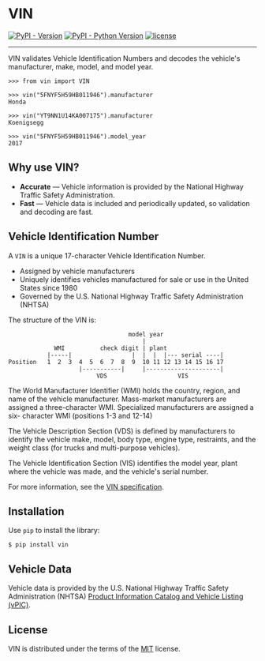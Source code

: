 # VIN

[![PyPI - Version](https://img.shields.io/pypi/v/vin.svg)](https://pypi.org/project/vin)
[![PyPI - Python Version](https://img.shields.io/pypi/pyversions/vin.svg)](https://pypi.org/project/vin)
[![license](https://img.shields.io/github/license/davidpeckham/vin.svg)](https://github.com/davidpeckham/vin/blob/main/LICENSE)


-----

VIN validates Vehicle Identification Numbers and decodes the vehicle's manufacturer, make, model, and model year.

    >>> from vin import VIN

    >>> vin("5FNYF5H59HB011946").manufacturer
    Honda

    >>> vin("YT9NN1U14KA007175").manufacturer
    Koenigsegg

    >>> vin("5FNYF5H59HB011946").model_year
    2017

## Why use VIN?

- **Accurate** &mdash; Vehicle information is provided by the National Highway Traffic Safety Administration.
- **Fast** &mdash; Vehicle data is included and periodically updated, so validation and decoding are fast.

## Vehicle Identification Number

A ``VIN`` is a unique 17-character Vehicle Identification Number.

* Assigned by vehicle manufacturers
* Uniquely identifies vehicles manufactured for sale or use in the United States since 1980
* Governed by the U.S. National Highway Traffic Safety Administration (NHTSA)

The structure of the VIN is:

                                      model year
                                          |
                 WMI          check digit | plant
               |-----|                 |  |  |  |--- serial ----|
    Position   1  2  3  4  5  6  7  8  9  10 11 12 13 14 15 16 17
                        |-----------|     |---------------------|
                             VDS                    VIS

The World Manufacturer Identifier (WMI) holds the country, region, and
name of the vehicle manufacturer. Mass-market manufacturers are assigned
a three-character WMI. Specialized manufacturers are assigned a six-
character WMI (positions 1-3 and 12-14)

The Vehicle Description Section (VDS) is defined by manufacturers to
identify the vehicle make, model, body type, engine type, restraints,
and the weight class (for trucks and multi-purpose vehicles).

The Vehicle Identification Section (VIS) identifies the model year,
plant where the vehicle was made, and the vehicle's serial number.

For more information, see the [VIN specification](https://www.ecfr.gov/current/title-49/subtitle-B/chapter-V/part-565).

Installation
------------

Use ``pip`` to install the library:

    $ pip install vin

## Vehicle Data

Vehicle data is provided by the U.S. National Highway Traffic Safety Administration (NHTSA) [Product Information Catalog and Vehicle Listing (vPIC)](https://vpic.nhtsa.dot.gov).

## License

VIN is distributed under the terms of the [MIT](https://spdx.org/licenses/MIT.html) license.

